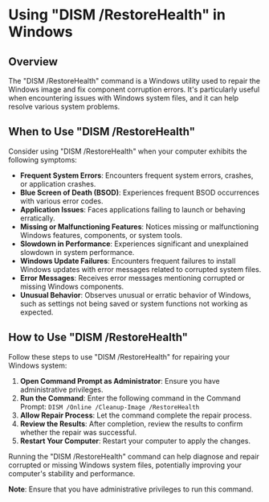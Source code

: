 # Using "DISM /RestoreHealth" in Windows

## Overview

The "DISM /RestoreHealth" command is a Windows utility used to repair the Windows image and fix component corruption errors. It's particularly useful when encountering issues with Windows system files, and it can help resolve various system problems.

## When to Use "DISM /RestoreHealth"

Consider using "DISM /RestoreHealth" when your computer exhibits the following symptoms:

- **Frequent System Errors**: Encounters frequent system errors, crashes, or application crashes.
- **Blue Screen of Death (BSOD)**: Experiences frequent BSOD occurrences with various error codes.
- **Application Issues**: Faces applications failing to launch or behaving erratically.
- **Missing or Malfunctioning Features**: Notices missing or malfunctioning Windows features, components, or system tools.
- **Slowdown in Performance**: Experiences significant and unexplained slowdown in system performance.
- **Windows Update Failures**: Encounters frequent failures to install Windows updates with error messages related to corrupted system files.
- **Error Messages**: Receives error messages mentioning corrupted or missing Windows components.
- **Unusual Behavior**: Observes unusual or erratic behavior of Windows, such as settings not being saved or system functions not working as expected.

## How to Use "DISM /RestoreHealth"

Follow these steps to use "DISM /RestoreHealth" for repairing your Windows system:

1. **Open Command Prompt as Administrator**: Ensure you have administrative privileges.
2. **Run the Command**: Enter the following command in the Command Prompt:
``
DISM /Online /Cleanup-Image /RestoreHealth
``
3. **Allow Repair Process**: Let the command complete the repair process.
4. **Review the Results**: After completion, review the results to confirm whether the repair was successful.
5. **Restart Your Computer**: Restart your computer to apply the changes.

Running the "DISM /RestoreHealth" command can help diagnose and repair corrupted or missing Windows system files, potentially improving your computer's stability and performance.

**Note**: Ensure that you have administrative privileges to run this command.
